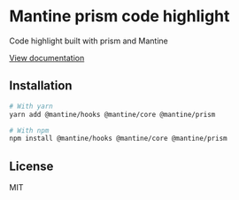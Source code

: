 # Mantine prism code highlight

Code highlight built with prism and Mantine

[View documentation](https://mantine.dev/)

## Installation

```sh
# With yarn
yarn add @mantine/hooks @mantine/core @mantine/prism

# With npm
npm install @mantine/hooks @mantine/core @mantine/prism
```

## License

MIT
